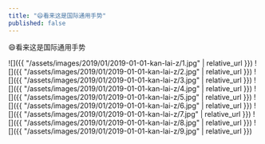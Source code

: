 ```yaml
---
title: "😄看来这是国际通用手势"
published: false
---
```

😄看来这是国际通用手势



![]({{ "/assets/images/2019/01/2019-01-01-kan-lai-z/1.jpg" | relative_url }})
![]({{ "/assets/images/2019/01/2019-01-01-kan-lai-z/2.jpg" | relative_url }})
![]({{ "/assets/images/2019/01/2019-01-01-kan-lai-z/3.jpg" | relative_url }})
![]({{ "/assets/images/2019/01/2019-01-01-kan-lai-z/4.jpg" | relative_url }})
![]({{ "/assets/images/2019/01/2019-01-01-kan-lai-z/5.jpg" | relative_url }})
![]({{ "/assets/images/2019/01/2019-01-01-kan-lai-z/6.jpg" | relative_url }})
![]({{ "/assets/images/2019/01/2019-01-01-kan-lai-z/7.jpg" | relative_url }})
![]({{ "/assets/images/2019/01/2019-01-01-kan-lai-z/8.jpg" | relative_url }})
![]({{ "/assets/images/2019/01/2019-01-01-kan-lai-z/9.jpg" | relative_url }})
